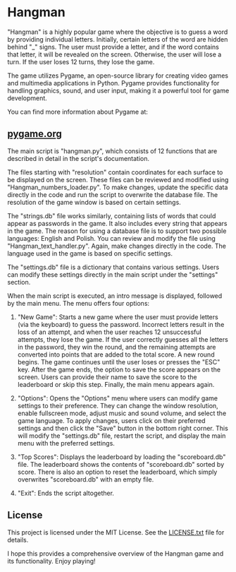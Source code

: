 # Hangman

"Hangman" is a highly popular game where the objective is to guess a word by providing individual letters. Initially, certain letters of the word are hidden behind "_" signs. The user must provide a letter, and if the word contains that letter, it will be revealed on the screen. Otherwise, the user will lose a turn. If the user loses 12 turns, they lose the game.

The game utilizes Pygame, an open-source library for creating video games and multimedia applications in Python. Pygame provides functionality for handling graphics, sound, and user input, making it a powerful tool for game development.

You can find more information about Pygame at: 

## [pygame.org](https://www.pygame.org/wiki/about)

The main script is "hangman.py", which consists of 12 functions that are described in detail in the script's documentation.

The files starting with "resolution" contain coordinates for each surface to be displayed on the screen. These files can be reviewed and modified using "Hangman_numbers_loader.py". To make changes, update the specific data directly in the code and run the script to overwrite the database file. The resolution of the game window is based on certain settings.

The "strings.db" file works similarly, containing lists of words that could appear as passwords in the game. It also includes every string that appears in the game. The reason for using a database file is to support two possible languages: English and Polish. You can review and modify the file using "Hangman_text_handler.py". Again, make changes directly in the code. The language used in the game is based on specific settings.

The "settings.db" file is a dictionary that contains various settings. Users can modify these settings directly in the main script under the "settings" section.

When the main script is executed, an intro message is displayed, followed by the main menu. The menu offers four options:

1. "New Game": Starts a new game where the user must provide letters (via the keyboard) to guess the password. Incorrect letters result in the loss of an attempt, and when the user reaches 12 unsuccessful attempts, they lose the game. If the user correctly guesses all the letters in the password, they win the round, and the remaining attempts are converted into points that are added to the total score. A new round begins. The game continues until the user loses or presses the "ESC" key. After the game ends, the option to save the score appears on the screen. Users can provide their name to save the score to the leaderboard or skip this step. Finally, the main menu appears again.

2. "Options": Opens the "Options" menu where users can modify game settings to their preference. They can change the window resolution, enable fullscreen mode, adjust music and sound volume, and select the game language. To apply changes, users click on their preferred settings and then click the "Save" button in the bottom right corner. This will modify the "settings.db" file, restart the script, and display the main menu with the preferred settings.

3. "Top Scores": Displays the leaderboard by loading the "scoreboard.db" file. The leaderboard shows the contents of "scoreboard.db" sorted by score. There is also an option to reset the leaderboard, which simply overwrites "scoreboard.db" with an empty file.

4. "Exit": Ends the script altogether.

## License

This project is licensed under the MIT License. See the [LICENSE.txt](LICENSE.txt) file for details.

I hope this provides a comprehensive overview of the Hangman game and its functionality. Enjoy playing!
